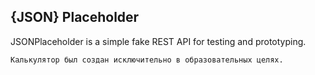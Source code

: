 ## {JSON} Placeholder

JSONPlaceholder is a simple fake REST API for testing and prototyping.

    Калькулятор был создан исключительно в образовательных целях. 
